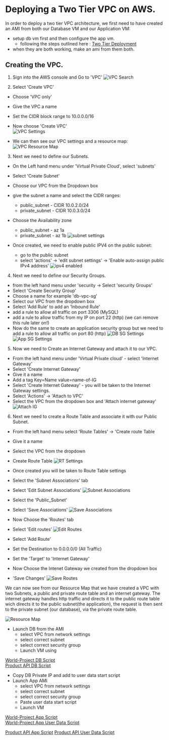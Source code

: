 # Deploying a Two Tier VPC on AWS.

In order to deploy a two tier VPC architecture, we first need to have created an AMI from both our Database VM and our Application VM: 

- setup db vm first and then configure the app vm.
  - following the steps outlined here : [Two Tier Deployment](<../../../2. Two-Tier-Deployment/2 Tier Deployment>)
- when they are both working, make an ami from them both.

## Creating the VPC.

1. Sign into the AWS console and Go to 'VPC'
![VPC Search](<../../VPC screenshots/Screenshot 2023-12-22 113554.png>)

1. Select 'Create VPC' 
  - Choose 'VPC only'
  - Give the VPC a name
  - Set the CIDR block range to 10.0.0.0/16
  - Now choose 'Create VPC' <br>
![VPC Settings](<../../VPC screenshots/VPC_Settings.png>)

- We can then see our VPC settings and a resource map:
![VPC Resource Map](<../../VPC screenshots/VPC_Resource_Map.png>)

3. Next we need to define our Subnets.
  - On the Left hand menu under 'Virtual Private Cloud', select 'subnets'
  - Select 'Create Subnet'
  - Choose our VPC from the Dropdown box
  - give the subnet a name and select the CIDR ranges:
    - public_subnet - CIDR 10.0.2.0/24
    - private_subnet - CIDR 10.0.3.0/24
  - Choose the Availability zone
    - public_subnet - az 1a
    - private_subnet - az 1b
![subnet settings](<../../VPC screenshots/Subnet-settings.png>)

  - Once created, we need to enable public IPV4 on the public subnet:
    - go to the public subnet
    - select 'actions' -> 'edit subnet settings' -> 'Enable auto-assign public IPv4 address'
![ipv4 enabled](<../../VPC screenshots/ipv4-enabled.png>)

4. Next we need to define our Security Groups.
  - from the left hand menu under 'security -> Select 'security Groups'  
  - Select 'Create Security Group'
  - Choose a name for example 'db-vpc-sg'
  - Select our VPC from the dropdown box
  - Select 'Add Rule' to add an 'Inbound Rule'
  - add a rule to allow all traffic on port 3306 (MySQL)
  - add a rule to allow traffic from my IP on port 22 (http) (we can remove this rule later on!)
  - Now do the same to create an application security group but we need to add a rule to allow all traffic on port 80 (http)
![DB SG Settings](<../../VPC screenshots/DB-SG-settings.png>)
![App SG Settings](<../../VPC screenshots/APP-SG-Settings.png>)

5. Now we need to Create an Internet Gateway and attach it to our VPC.
  - From the left hand menu under 'Virtual Private cloud' - select 'Internet Gateway'
  - Select 'Create Internet Gateway'
  - Give it a name
  - Add a tag Key=Name value=name-of-IG
  - Select 'Create Internet Gateway' - you will be taken to the Internet Gateway settings.
  - Select 'Actions' -> 'Attach to VPC'
  - Select the VPC from the dropdown box and 'Attach internet gateway' 
![Attach IG](<../../VPC screenshots/Attach-IG.png>)

6. Next we need to create a Route Table and associate it with our Public Subnet.
  - From the left hand menu select 'Route Tables' -> 'Create route Table
  - Give it a name
  - Select the VPC from the dropdown
  - Create Route Table
![RT Settings](<../../VPC screenshots/RT-Settings.png>)
  
  - Once created you will be taken to Route Table settings
  - Select the 'Subnet Associations' tab
  - Select 'Edit Subnet Associations'
![Subnet Associations](<../../VPC screenshots/Subnet Associations.png>)

  - Select the 'Public_Subnet' 
  - Select 'Save Associations'
![Save Associations](<../../VPC screenshots/Save-Associations.png>)

  - Now Choose the 'Routes' tab
  - Select 'Edit routes'
![Edit Routes](<../../VPC screenshots/Edit-Routes.png>) 

  - Select 'Add Route'
  - Set the Destination to 0.0.0.0/0 (All Traffic)
  - Set the 'Target' to 'Internet Gateway'
  - Now Choose the Intenet Gateway we created from the dropdown box
  - 'Save Changes'
![Save Routes](<../../VPC screenshots/Save-Route.png>) 

We can now see from our Resource Map that we have created a VPC with two Subnets, a public and private route table and an internet gateway. The internet gateway handles http traffic and directs it to the public route table wich directs it to the public subnet(the application), the request is then sent to the private subnet (our database), via the private route table.

![Resource Map](<../../VPC screenshots/Resource-Map.png>)


- Launch DB from the AMI
  - select VPC from network settings
  - select correct subnet
  - select correct security group
  - Launch VM using 
  
[World-Project DB Script](<../../../scripts/Two Tier World Project Scripts/db-prov.sh>)<br>
[Product API DB Script](<../../../scripts/Two Tier ProductAPI Scripts/productapi-db-prov.sh>)<br>

- Copy DB Private IP and add to user data start script
- Launch App AMI
  - select VPC from network settings
  - select correct subnet
  - select correct security group
  - Paste user data start script
  - Launch VM
 
[World-Project App Script](<../../../scripts/Two Tier World Project Scripts/2tier-App-ami-user-data.sh>)<br>
[World-Project App User Data Script](<../../../scripts/Two Tier World Project Scripts/2tier-App-ami-user-data.sh>)

[Product API App Script](<../../../scripts/Two Tier ProductAPI Scripts/productapi-app-prov.sh>)
[Product API User Data Script](<../../../scripts/Two Tier ProductAPI Scripts/productapi-app-userData.sh>)